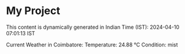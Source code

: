 # My Project

This content is dynamically generated in Indian Time (IST): 2024-04-10 07:01:13 IST


Current Weather in Coimbatore:
Temperature: 24.88 °C
Condition: mist
